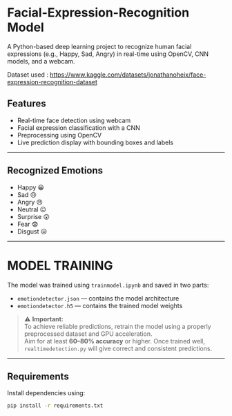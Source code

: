 # Facial-Expression-Recognition Model

A Python-based deep learning project to recognize human facial expressions (e.g., Happy, Sad, Angry) in real-time using OpenCV, CNN models, and a webcam.

Dataset used : https://www.kaggle.com/datasets/jonathanoheix/face-expression-recognition-dataset

## Features

- Real-time face detection using webcam
- Facial expression classification with a CNN
- Preprocessing using OpenCV
- Live prediction display with bounding boxes and labels

---

## Recognized Emotions

- Happy 😀  
- Sad 😢  
- Angry 😠  
- Neutral 😐  
- Surprise 😲  
- Fear 😨  
- Disgust 😒

---

# MODEL TRAINING
The model was trained using `trainmodel.ipynb` and saved in two parts:

- `emotiondetector.json` — contains the model architecture
- `emotiondetector.h5` — contains the trained model weights

> ⚠️ **Important:**  
> To achieve reliable predictions, retrain the model using a properly preprocessed dataset and GPU acceleration.  
> Aim for at least **60–80% accuracy** or higher. Once trained well, `realtimedetection.py` will give correct and consistent predictions.


---

## Requirements

Install dependencies using:

```bash
pip install -r requirements.txt 
